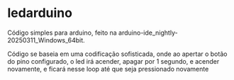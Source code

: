 # ledarduino


Código simples para arduino, feito na arduino-ide_nightly-20250311_Windows_64bit.

Código se baseia em uma codificação sofisticada, onde ao apertar o botão do pino configurado, o led irá acender, apagar por 1 segundo, e acender novamente, e ficará nesse loop até que seja pressionado novamente
